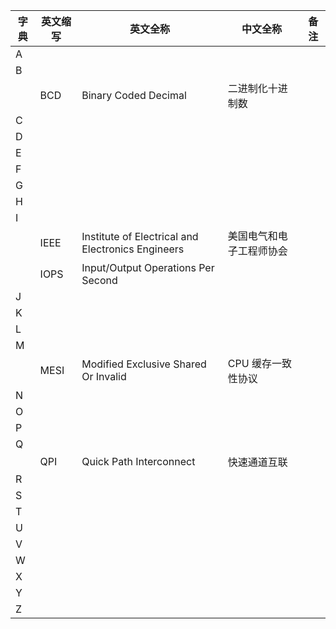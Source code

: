 |字典|英文缩写|英文全称|中文全称|备注|
|---|---|---|---|---|
|A|||||
|B|||||
||BCD|Binary Coded Decimal|二进制化十进制数||
|C|||||
|D|||||
|E|||||
|F|||||
|G|||||
|H|||||
|I|||||
||IEEE|Institute of Electrical and Electronics Engineers|美国电气和电子工程师协会||
||IOPS|Input/Output Operations Per Second|||
|J|||||
|K|||||
|L|||||
|M|||||
||MESI|Modified Exclusive Shared Or Invalid|CPU 缓存一致性协议||
|N|||||
|O|||||
|P|||||
|Q|||||
||QPI|Quick Path Interconnect|快速通道互联||
|R|||||
|S|||||
|T|||||
|U|||||
|V|||||
|W|||||
|X|||||
|Y|||||
|Z|||||
